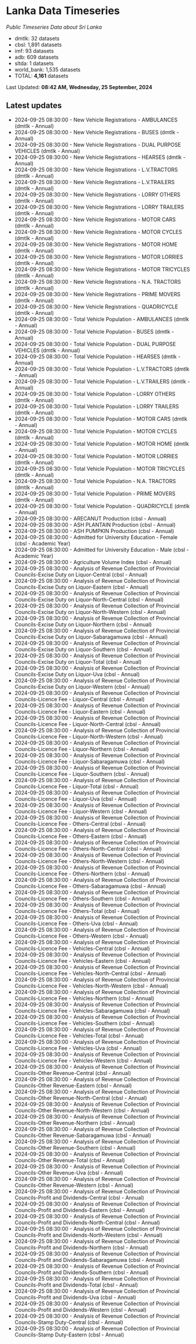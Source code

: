 # Lanka Data Timeseries
*Public Timeseries Data about Sri Lanka*

* dmtlk: 32 datasets
* cbsl: 1,891 datasets
* imf: 93 datasets
* adb: 609 datasets
* sltda: 1 datasets
* world_bank: 1,535 datasets
* TOTAL: **4,161** datasets

Last Updated: **08:42 AM, Wednesday, 25 September, 2024**

## Latest updates

* 2024-09-25 08:30:00 - New Vehicle Registrations - AMBULANCES (dmtlk - Annual)
* 2024-09-25 08:30:00 - New Vehicle Registrations - BUSES (dmtlk - Annual)
* 2024-09-25 08:30:00 - New Vehicle Registrations - DUAL PURPOSE VEHICLES (dmtlk - Annual)
* 2024-09-25 08:30:00 - New Vehicle Registrations - HEARSES (dmtlk - Annual)
* 2024-09-25 08:30:00 - New Vehicle Registrations - L.V.TRACTORS (dmtlk - Annual)
* 2024-09-25 08:30:00 - New Vehicle Registrations - L.V.TRAILERS (dmtlk - Annual)
* 2024-09-25 08:30:00 - New Vehicle Registrations - LORRY OTHERS (dmtlk - Annual)
* 2024-09-25 08:30:00 - New Vehicle Registrations - LORRY TRAILERS (dmtlk - Annual)
* 2024-09-25 08:30:00 - New Vehicle Registrations - MOTOR CARS (dmtlk - Annual)
* 2024-09-25 08:30:00 - New Vehicle Registrations - MOTOR CYCLES (dmtlk - Annual)
* 2024-09-25 08:30:00 - New Vehicle Registrations - MOTOR HOME (dmtlk - Annual)
* 2024-09-25 08:30:00 - New Vehicle Registrations - MOTOR LORRIES (dmtlk - Annual)
* 2024-09-25 08:30:00 - New Vehicle Registrations - MOTOR TRICYCLES (dmtlk - Annual)
* 2024-09-25 08:30:00 - New Vehicle Registrations - N.A. TRACTORS (dmtlk - Annual)
* 2024-09-25 08:30:00 - New Vehicle Registrations - PRIME MOVERS (dmtlk - Annual)
* 2024-09-25 08:30:00 - New Vehicle Registrations - QUADRICYCLE (dmtlk - Annual)
* 2024-09-25 08:30:00 - Total Vehicle Population - AMBULANCES (dmtlk - Annual)
* 2024-09-25 08:30:00 - Total Vehicle Population - BUSES (dmtlk - Annual)
* 2024-09-25 08:30:00 - Total Vehicle Population - DUAL PURPOSE VEHICLES (dmtlk - Annual)
* 2024-09-25 08:30:00 - Total Vehicle Population - HEARSES (dmtlk - Annual)
* 2024-09-25 08:30:00 - Total Vehicle Population - L.V.TRACTORS (dmtlk - Annual)
* 2024-09-25 08:30:00 - Total Vehicle Population - L.V.TRAILERS (dmtlk - Annual)
* 2024-09-25 08:30:00 - Total Vehicle Population - LORRY OTHERS (dmtlk - Annual)
* 2024-09-25 08:30:00 - Total Vehicle Population - LORRY TRAILERS (dmtlk - Annual)
* 2024-09-25 08:30:00 - Total Vehicle Population - MOTOR CARS (dmtlk - Annual)
* 2024-09-25 08:30:00 - Total Vehicle Population - MOTOR CYCLES (dmtlk - Annual)
* 2024-09-25 08:30:00 - Total Vehicle Population - MOTOR HOME (dmtlk - Annual)
* 2024-09-25 08:30:00 - Total Vehicle Population - MOTOR LORRIES (dmtlk - Annual)
* 2024-09-25 08:30:00 - Total Vehicle Population - MOTOR TRICYCLES (dmtlk - Annual)
* 2024-09-25 08:30:00 - Total Vehicle Population - N.A. TRACTORS (dmtlk - Annual)
* 2024-09-25 08:30:00 - Total Vehicle Population - PRIME MOVERS (dmtlk - Annual)
* 2024-09-25 08:30:00 - Total Vehicle Population - QUADRICYCLE (dmtlk - Annual)
* 2024-09-25 08:30:00 - ARECANUT Production (cbsl - Annual)
* 2024-09-25 08:30:00 - ASH PLANTAIN Production (cbsl - Annual)
* 2024-09-25 08:30:00 - ASH PUMPKIN Production (cbsl - Annual)
* 2024-09-25 08:30:00 - Admitted for University Education - Female (cbsl - Academic Year)
* 2024-09-25 08:30:00 - Admitted for University Education - Male (cbsl - Academic Year)
* 2024-09-25 08:30:00 - Agriculture Volume Index (cbsl - Annual)
* 2024-09-25 08:30:00 - Analysis of Revenue Collection of Provincial Councils-Excise Duty on Liquor-Central (cbsl - Annual)
* 2024-09-25 08:30:00 - Analysis of Revenue Collection of Provincial Councils-Excise Duty on Liquor-Eastern (cbsl - Annual)
* 2024-09-25 08:30:00 - Analysis of Revenue Collection of Provincial Councils-Excise Duty on Liquor-North-Central (cbsl - Annual)
* 2024-09-25 08:30:00 - Analysis of Revenue Collection of Provincial Councils-Excise Duty on Liquor-North-Western (cbsl - Annual)
* 2024-09-25 08:30:00 - Analysis of Revenue Collection of Provincial Councils-Excise Duty on Liquor-Northern (cbsl - Annual)
* 2024-09-25 08:30:00 - Analysis of Revenue Collection of Provincial Councils-Excise Duty on Liquor-Sabaragamuwa (cbsl - Annual)
* 2024-09-25 08:30:00 - Analysis of Revenue Collection of Provincial Councils-Excise Duty on Liquor-Southern (cbsl - Annual)
* 2024-09-25 08:30:00 - Analysis of Revenue Collection of Provincial Councils-Excise Duty on Liquor-Total (cbsl - Annual)
* 2024-09-25 08:30:00 - Analysis of Revenue Collection of Provincial Councils-Excise Duty on Liquor-Uva (cbsl - Annual)
* 2024-09-25 08:30:00 - Analysis of Revenue Collection of Provincial Councils-Excise Duty on Liquor-Western (cbsl - Annual)
* 2024-09-25 08:30:00 - Analysis of Revenue Collection of Provincial Councils-Licence Fee - Liquor-Central (cbsl - Annual)
* 2024-09-25 08:30:00 - Analysis of Revenue Collection of Provincial Councils-Licence Fee - Liquor-Eastern (cbsl - Annual)
* 2024-09-25 08:30:00 - Analysis of Revenue Collection of Provincial Councils-Licence Fee - Liquor-North-Central (cbsl - Annual)
* 2024-09-25 08:30:00 - Analysis of Revenue Collection of Provincial Councils-Licence Fee - Liquor-North-Western (cbsl - Annual)
* 2024-09-25 08:30:00 - Analysis of Revenue Collection of Provincial Councils-Licence Fee - Liquor-Northern (cbsl - Annual)
* 2024-09-25 08:30:00 - Analysis of Revenue Collection of Provincial Councils-Licence Fee - Liquor-Sabaragamuwa (cbsl - Annual)
* 2024-09-25 08:30:00 - Analysis of Revenue Collection of Provincial Councils-Licence Fee - Liquor-Southern (cbsl - Annual)
* 2024-09-25 08:30:00 - Analysis of Revenue Collection of Provincial Councils-Licence Fee - Liquor-Total (cbsl - Annual)
* 2024-09-25 08:30:00 - Analysis of Revenue Collection of Provincial Councils-Licence Fee - Liquor-Uva (cbsl - Annual)
* 2024-09-25 08:30:00 - Analysis of Revenue Collection of Provincial Councils-Licence Fee - Liquor-Western (cbsl - Annual)
* 2024-09-25 08:30:00 - Analysis of Revenue Collection of Provincial Councils-Licence Fee - Others-Central (cbsl - Annual)
* 2024-09-25 08:30:00 - Analysis of Revenue Collection of Provincial Councils-Licence Fee - Others-Eastern (cbsl - Annual)
* 2024-09-25 08:30:00 - Analysis of Revenue Collection of Provincial Councils-Licence Fee - Others-North-Central (cbsl - Annual)
* 2024-09-25 08:30:00 - Analysis of Revenue Collection of Provincial Councils-Licence Fee - Others-North-Western (cbsl - Annual)
* 2024-09-25 08:30:00 - Analysis of Revenue Collection of Provincial Councils-Licence Fee - Others-Northern (cbsl - Annual)
* 2024-09-25 08:30:00 - Analysis of Revenue Collection of Provincial Councils-Licence Fee - Others-Sabaragamuwa (cbsl - Annual)
* 2024-09-25 08:30:00 - Analysis of Revenue Collection of Provincial Councils-Licence Fee - Others-Southern (cbsl - Annual)
* 2024-09-25 08:30:00 - Analysis of Revenue Collection of Provincial Councils-Licence Fee - Others-Total (cbsl - Annual)
* 2024-09-25 08:30:00 - Analysis of Revenue Collection of Provincial Councils-Licence Fee - Others-Uva (cbsl - Annual)
* 2024-09-25 08:30:00 - Analysis of Revenue Collection of Provincial Councils-Licence Fee - Others-Western (cbsl - Annual)
* 2024-09-25 08:30:00 - Analysis of Revenue Collection of Provincial Councils-Licence Fee - Vehicles-Central (cbsl - Annual)
* 2024-09-25 08:30:00 - Analysis of Revenue Collection of Provincial Councils-Licence Fee - Vehicles-Eastern (cbsl - Annual)
* 2024-09-25 08:30:00 - Analysis of Revenue Collection of Provincial Councils-Licence Fee - Vehicles-North-Central (cbsl - Annual)
* 2024-09-25 08:30:00 - Analysis of Revenue Collection of Provincial Councils-Licence Fee - Vehicles-North-Western (cbsl - Annual)
* 2024-09-25 08:30:00 - Analysis of Revenue Collection of Provincial Councils-Licence Fee - Vehicles-Northern (cbsl - Annual)
* 2024-09-25 08:30:00 - Analysis of Revenue Collection of Provincial Councils-Licence Fee - Vehicles-Sabaragamuwa (cbsl - Annual)
* 2024-09-25 08:30:00 - Analysis of Revenue Collection of Provincial Councils-Licence Fee - Vehicles-Southern (cbsl - Annual)
* 2024-09-25 08:30:00 - Analysis of Revenue Collection of Provincial Councils-Licence Fee - Vehicles-Total (cbsl - Annual)
* 2024-09-25 08:30:00 - Analysis of Revenue Collection of Provincial Councils-Licence Fee - Vehicles-Uva (cbsl - Annual)
* 2024-09-25 08:30:00 - Analysis of Revenue Collection of Provincial Councils-Licence Fee - Vehicles-Western (cbsl - Annual)
* 2024-09-25 08:30:00 - Analysis of Revenue Collection of Provincial Councils-Other Revenue-Central (cbsl - Annual)
* 2024-09-25 08:30:00 - Analysis of Revenue Collection of Provincial Councils-Other Revenue-Eastern (cbsl - Annual)
* 2024-09-25 08:30:00 - Analysis of Revenue Collection of Provincial Councils-Other Revenue-North-Central (cbsl - Annual)
* 2024-09-25 08:30:00 - Analysis of Revenue Collection of Provincial Councils-Other Revenue-North-Western (cbsl - Annual)
* 2024-09-25 08:30:00 - Analysis of Revenue Collection of Provincial Councils-Other Revenue-Northern (cbsl - Annual)
* 2024-09-25 08:30:00 - Analysis of Revenue Collection of Provincial Councils-Other Revenue-Sabaragamuwa (cbsl - Annual)
* 2024-09-25 08:30:00 - Analysis of Revenue Collection of Provincial Councils-Other Revenue-Southern (cbsl - Annual)
* 2024-09-25 08:30:00 - Analysis of Revenue Collection of Provincial Councils-Other Revenue-Total (cbsl - Annual)
* 2024-09-25 08:30:00 - Analysis of Revenue Collection of Provincial Councils-Other Revenue-Uva (cbsl - Annual)
* 2024-09-25 08:30:00 - Analysis of Revenue Collection of Provincial Councils-Other Revenue-Western (cbsl - Annual)
* 2024-09-25 08:30:00 - Analysis of Revenue Collection of Provincial Councils-Profit and Dividends-Central (cbsl - Annual)
* 2024-09-25 08:30:00 - Analysis of Revenue Collection of Provincial Councils-Profit and Dividends-Eastern (cbsl - Annual)
* 2024-09-25 08:30:00 - Analysis of Revenue Collection of Provincial Councils-Profit and Dividends-North-Central (cbsl - Annual)
* 2024-09-25 08:30:00 - Analysis of Revenue Collection of Provincial Councils-Profit and Dividends-North-Western (cbsl - Annual)
* 2024-09-25 08:30:00 - Analysis of Revenue Collection of Provincial Councils-Profit and Dividends-Northern (cbsl - Annual)
* 2024-09-25 08:30:00 - Analysis of Revenue Collection of Provincial Councils-Profit and Dividends-Sabaragamuwa (cbsl - Annual)
* 2024-09-25 08:30:00 - Analysis of Revenue Collection of Provincial Councils-Profit and Dividends-Southern (cbsl - Annual)
* 2024-09-25 08:30:00 - Analysis of Revenue Collection of Provincial Councils-Profit and Dividends-Total (cbsl - Annual)
* 2024-09-25 08:30:00 - Analysis of Revenue Collection of Provincial Councils-Profit and Dividends-Uva (cbsl - Annual)
* 2024-09-25 08:30:00 - Analysis of Revenue Collection of Provincial Councils-Profit and Dividends-Western (cbsl - Annual)
* 2024-09-25 08:30:00 - Analysis of Revenue Collection of Provincial Councils-Stamp Duty-Central (cbsl - Annual)
* 2024-09-25 08:30:00 - Analysis of Revenue Collection of Provincial Councils-Stamp Duty-Eastern (cbsl - Annual)